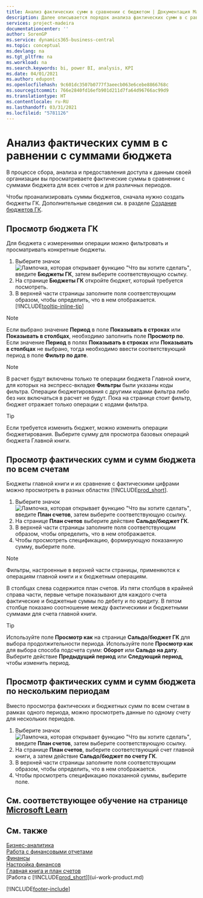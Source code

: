 ```yaml
---
title: Анализ фактических сумм в сравнении с бюджетом | Документация Майкрософт
description: Далее описывается порядок анализа фактических сумм в с равнении с суммами бюджета.
services: project-madeira
documentationcenter: ''
author: SorenGP
ms.service: dynamics365-business-central
ms.topic: conceptual
ms.devlang: na
ms.tgt_pltfrm: na
ms.workload: na
ms.search.keywords: bi, power BI, analysis, KPI
ms.date: 04/01/2021
ms.author: edupont
ms.openlocfilehash: 9c601dc3507b0777f3aeecb063e6cebe8866768c
ms.sourcegitcommit: 766e2840fd16efb901d211d7fa64d96766ac99d9
ms.translationtype: HT
ms.contentlocale: ru-RU
ms.lasthandoff: 03/31/2021
ms.locfileid: "5781126"
---
```

# <a name="analyze-actual-amounts-versus-budgeted-amounts"></a>Анализ фактических сумм в с равнении с суммами бюджета
В процессе сбора, анализа и предоставления доступа к данным своей организации вы просматриваете фактические суммы в сравнении с суммами бюджета для всех счетов и для различных периодов.

Чтобы проанализировать суммы бюджетов, сначала нужно создать бюджеты ГК. Дополнительные сведения см. в разделе [Создание бюджетов ГК](finance-how-create-budgets.md).

## <a name="to-view-a-gl-budget"></a>Просмотр бюджета ГК
Для бюджета с измерениями операции можно фильтровать и просматривать конкретные бюджеты.

1. Выберите значок ![Лампочка, которая открывает функцию "Что вы хотите сделать"](media/ui-search/search_small.png "Что вы хотите сделать"), введите **Бюджеты ГК**, затем выберите соответствующую ссылку.
2. На странице **Бюджеты ГК** откройте бюджет, который требуется посмотреть.  
3. В верхней части страницы заполните поля соответствующим образом, чтобы определить, что в нем отображается. [!INCLUDE[tooltip-inline-tip](includes/tooltip-inline-tip_md.md)]

> [!NOTE]  
>   Если выбрано значение **Период** в поле **Показывать в строках** или **Показывать в столбцах**, необходимо заполнить поле **Просмотр по**. Если значение **Период** в полях **Показывать в строках** или **Показывать в столбцах** не выбрано, тогда необходимо ввести соответствующий период в поле **Фильтр по дате**.  

> [!NOTE]  
>   В расчет будут включены только те операции бюджета Главной книги, для которых на экспресс-вкладке **Фильтры** были указаны коды фильтра. Операции бюджетирования с другими кодами фильтра либо без них включаться в расчет не будут. Пока на странице стоит фильтр, бюджет отражает только операции с кодами фильтра.  

> [!TIP]  
>   Если требуется изменить бюджет, можно изменить операции бюджетирования. Выберите сумму для просмотра базовых операций бюджета Главной книги.

## <a name="to-view-actual-and-budgeted-amounts-for-all-accounts"></a>Просмотр фактических сумм и сумм бюджета по всем счетам  
Бюджеты главной книги и их сравнение с фактическими цифрами можно просмотреть в разных областях [!INCLUDE[prod_short](includes/prod_short.md)].

1. Выберите значок ![Лампочка, которая открывает функцию "Что вы хотите сделать"](media/ui-search/search_small.png "Что вы хотите сделать"), введите **План счетов**, затем выберите соответствующую ссылку.  
2. На странице **План счетов** выберите действие **Сальдо/бюджет ГК**.
3. В верхней части страницы заполните поля соответствующим образом, чтобы определить, что в нем отображается.  
4. Чтобы просмотреть спецификацию, формирующую показанную сумму, выберите поле.  

> [!NOTE]  
>   Фильтры, настроенные в верхней части страницы, применяются к операциям главной книги и к бюджетным операциям.

В столбцах слева содержится план счетов. Из пяти столбцов в крайней справа части, первые четыре показывают для каждого счета фактические и бюджетные суммы по дебету и по кредиту. В пятом столбце показано соотношение между фактическими и бюджетными суммами для счета главной книги.  

> [!TIP]  
>   Используйте поле **Просмотр как** на странице **Сальдо/бюджет ГК** для выбора продолжительности периода. Используйте поле **Просмотр как** для выбора способа подсчета сумм: **Оборот** или **Сальдо на дату**. Выберите действие **Предыдущий период** или **Следующий период**, чтобы изменить период.  

## <a name="to-view-actual-and-budgeted-amounts-for-several-periods"></a>Просмотр фактических сумм и сумм бюджета по нескольким периодам  
Вместо просмотра фактических и бюджетных сумм по всем счетам в рамках одного периода, можно просмотреть данные по одному счету для нескольких периодов.  

1. Выберите значок ![Лампочка, которая открывает функцию "Что вы хотите сделать"](media/ui-search/search_small.png "Что вы хотите сделать"), введите **План счетов**, затем выберите соответствующую ссылку.  
2. На странице **План счетов**, выберите соответствующий счет главной книги, а затем действие **Сальдо/бюджет по счету ГК**.  
3. В верхней части страницы заполните поля соответствующим образом, чтобы определить, что в нем отображается.   
4. Чтобы просмотреть спецификацию показанной суммы, выберите поле.  

## <a name="see-related-training-at-microsoft-learn"></a>См. соответствующее обучение на странице [Microsoft Learn](/learn/modules/budgets-exchange-rates-dynamics-365-business-central/index)

## <a name="see-also"></a>См. также
[Бизнес-аналитика](bi.md)  
[Работа с финансовыми отчетами](bi-how-work-account-schedule.md)  
[Финансы](finance.md)  
[Настройка финансов](finance-setup-finance.md)  
[Главная книга и план счетов](finance-general-ledger.md)  
[Работа с [!INCLUDE[prod_short](includes/prod_short.md)]](ui-work-product.md)  


[!INCLUDE[footer-include](includes/footer-banner.md)]